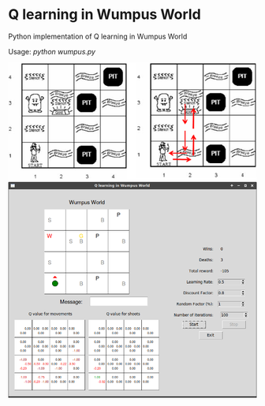 # Q learning in Wumpus World

Python implementation of Q learning in Wumpus World

Usage: _python wumpus.py_

![Illustration](https://raw.githubusercontent.com/markojaadam/wumpus/master/wumpus.png)
![Preview Image](https://raw.githubusercontent.com/markojaadam/wumpus/master/preview.png)
